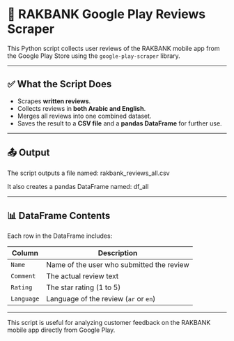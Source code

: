 # 📱 RAKBANK Google Play Reviews Scraper

This Python script collects user reviews of the RAKBANK mobile app from the Google Play Store using the `google-play-scraper` library.

---

## ✅ What the Script Does

- Scrapes **written reviews**.
- Collects reviews in **both Arabic and English**.
- Merges all reviews into one combined dataset.
- Saves the result to a **CSV file** and a **pandas DataFrame** for further use.

---

## 📤 Output

The script outputs a file named:
rakbank_reviews_all.csv


It also creates a pandas DataFrame named:
df_all


---

## 📊 DataFrame Contents

Each row in the DataFrame includes:

| Column         | Description                                 |
|----------------|---------------------------------------------|
| `Name`         | Name of the user who submitted the review   |
| `Comment`      | The actual review text                      |
| `Rating`       | The star rating (1 to 5)                    |
| `Language`     | Language of the review (`ar` or `en`)       |

---

This script is useful for analyzing customer feedback on the RAKBANK mobile app directly from Google Play.



